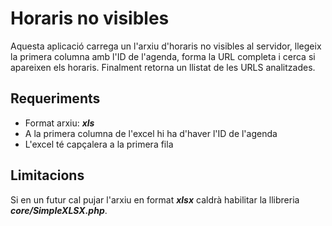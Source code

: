 # Horaris no visibles

Aquesta aplicació carrega un l'arxiu d'horaris no visibles al servidor, llegeix la primera columna amb l'ID de l'agenda, forma la URL completa i cerca si apareixen els horaris. Finalment retorna un llistat de les URLS analitzades.

## Requeriments
  - Format arxiu: ***xls***
  - A la primera columna de l'excel hi ha d'haver l'ID de l'agenda
  - L'excel té capçalera a la primera fila

## Limitacions
Si en un futur cal pujar l'arxiu en format ***xlsx*** caldrà habilitar la llibreria ***core/SimpleXLSX.php***.
